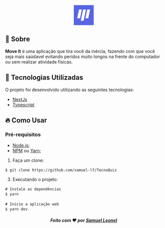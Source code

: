 <div align="center">
  <img alt="Logo" title="#logo" src="./public/favicon.png"/>
</div>

<a id="sobre"></a>

## :book: Sobre

**Move It** é uma aplicação que tira você da inércia, fazendo com que você seja mais saúdavel evitando perídos muito longos na frente do computador ou sem realizar atividade físicas.

<a id="tecnologias-utilizadas"></a>

## :rocket: Tecnologias Utilizadas

O projeto foi desenvolvido utilizando as seguintes tecnologias:

- [NextJs](https://nuxtjs.org/)
- [Typescript](https://www.typescriptlang.org/)

<a id="como-usar"></a>

## :fire: Como Usar

### Pré-requisitos

- [Node.js](https://nodejs.org/);
- [NPM](https://www.npmjs.com/get-npm) ou [Yarn](https://classic.yarnpkg.com/pt-BR/docs/install/);


1.  Faça um clone:

```shell
$ git clone https://github.com/samuel-lf/TecnoQuiz
```

3. Executando o projeto:

```
# Instale as dependências
$ yarn

# Inicie a aplicação web
$ yarn dev
```

<h5 align="center">

  Feito com :heart: por <a href="https://www.linkedin.com/in/samuel-leonel-4a9ab7130/" target="_blank">Samuel Leonel</a>
</h5>
